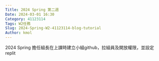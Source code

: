 ```yaml
---
Title: 2024 Spring 第二週
Date: 2024-03-01 16:30
Category: 41123114
Tags: W2任務
Slug: 2024-Spring-W2-41123114-blog-tutorial
Author: kmol
---
```


2024 Spring 擔任組長在上課時建立小組github，拉組員及開放權限，並設定replit

<!-- PELICAN_END_SUMMARY -->

